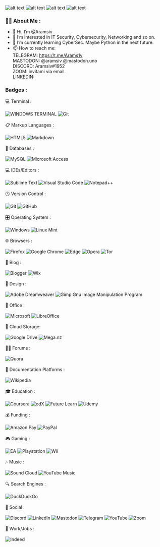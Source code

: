 ![alt text](https://media1.giphy.com/media/2i7jspnRBYgg6v4Oki/200w.webp?cid=ecf05e471ob0yyljjnsz8co6sby0bd366f5vlspo4wnv8e1r&rid=200w.webp&ct=g)
![alt text](https://media4.giphy.com/media/UK5wOtrmXzFHYJjE9A/200w.webp?cid=ecf05e471ob0yyljjnsz8co6sby0bd366f5vlspo4wnv8e1r&rid=200w.webp&ct=g)
![alt text](https://media0.giphy.com/media/2Wz430ih2mZjpYAApu/200w.webp?cid=ecf05e471ob0yyljjnsz8co6sby0bd366f5vlspo4wnv8e1r&rid=200w.webp&ct=g)
![alt text](https://media0.giphy.com/media/teI6UZ7V8vHeW9tco6/200w.webp?cid=ecf05e479u1uyzihidaty5t05e3jfa93ic2zzzsn0mxpgfxc&rid=200w.webp&ct=g)


### :woman_technologist: About Me :

- 👋 Hi, I’m @Aramsiv
- 👀 I’m interested in IT Security, Cybersecurity, Networking and so on.
- 🌱 I’m currently learning CyberSec. Maybe Python in the next future.
- 📫 How to reach me:<br>
TELEGRAM:  https://t.me/Arams1v<br> 
MASTODON: @aramsiv @mastodon.uno<br>
DISCORD: Aramsiv#1952<br>
ZOOM: invitami via email.<br>
LINKEDIN:<br>


### Badges :

💻 Terminal :<br><br>
![WINDOWS TERMINAL](https://img.shields.io/badge/windows%20terminal-4D4D4D?style=for-the-badge&logo=windows%20terminal&logoColor=white) ![Git](https://img.shields.io/badge/git-%23F05033.svg?style=for-the-badge&logo=git&logoColor=white)
<br><br>
📋 Markup Languages :<br><br>
![HTML5](https://img.shields.io/badge/html5-%23E34F26.svg?style=for-the-badge&logo=html5&logoColor=white) ![Markdown](https://img.shields.io/badge/markdown-%23000000.svg?style=for-the-badge&logo=markdown&logoColor=white)
<br><br>
💾 Databases :<br><br>
![MySQL](https://img.shields.io/badge/mysql-%2300f.svg?style=for-the-badge&logo=mysql&logoColor=white) ![Microsoft Access](https://img.shields.io/badge/Microsoft_Access-A4373A?style=for-the-badge&logo=microsoft-access&logoColor=white)
<br><br>
💻 IDEs/Editors :<br><br>
![Sublime Text](https://img.shields.io/badge/sublime_text-%23575757.svg?style=for-the-badge&logo=sublime-text&logoColor=important) ![Visual Studio Code](https://img.shields.io/badge/Visual%20Studio%20Code-0078d7.svg?style=for-the-badge&logo=visual-studio-code&logoColor=white) ![Notepad++](https://img.shields.io/badge/Notepad++-90E59A.svg?style=for-the-badge&logo=notepad%2b%2b&logoColor=black)
<br><br>
🕓 Version Control :<br><br>
![Git](https://img.shields.io/badge/git-%23F05033.svg?style=for-the-badge&logo=git&logoColor=white) ![GitHub](https://img.shields.io/badge/github-%23121011.svg?style=for-the-badge&logo=github&logoColor=white)
<br><br>
🎛️ Operating System :<br><br>
![Windows](https://img.shields.io/badge/Windows-0078D6?style=for-the-badge&logo=windows&logoColor=white) ![Linux Mint](https://img.shields.io/badge/Linux%20Mint-87CF3E?style=for-the-badge&logo=Linux%20Mint&logoColor=white)
<br><br>
🌐 Browsers :<br><br>
![Firefox](https://img.shields.io/badge/Firefox-FF7139?style=for-the-badge&logo=Firefox-Browser&logoColor=white) ![Google Chrome](https://img.shields.io/badge/Google%20Chrome-4285F4?style=for-the-badge&logo=GoogleChrome&logoColor=white) ![Edge](https://img.shields.io/badge/Edge-0078D7?style=for-the-badge&logo=Microsoft-edge&logoColor=white) ![Opera](https://img.shields.io/badge/Opera-FF1B2D?style=for-the-badge&logo=Opera&logoColor=white) ![Tor](https://img.shields.io/badge/Tor-7D4698?style=for-the-badge&logo=Tor-Browser&logoColor=white)
<br><br>
📝 Blog :<br><br>
![Blogger](https://img.shields.io/badge/Blogger-FF5722?style=for-the-badge&logo=blogger&logoColor=white) ![Wix](https://img.shields.io/badge/wix-000?style=for-the-badge&logo=wix&logoColor=white)
<br><br>
🎨 Design :<br><br>
![Adobe Dreamweaver](https://img.shields.io/badge/Adobe%20Dreamweaver-FF61F6.svg?style=for-the-badge&logo=Adobe%20Dreamweaver&logoColor=white) ![Gimp Gnu Image Manipulation Program](https://img.shields.io/badge/Gimp-657D8B?style=for-the-badge&logo=gimp&logoColor=FFFFFF)
<br><br>
🏢 Office :<br><br>
![Microsoft](https://img.shields.io/badge/Microsoft-0078D4?style=for-the-badge&logo=microsoft&logoColor=white) ![LibreOffice](https://img.shields.io/badge/LibreOffice-%2318A303?style=for-the-badge&logo=LibreOffice&logoColor=white)
<br><br>
📂 Cloud Storage:<br><br>
![Google Drive](https://img.shields.io/badge/Google%20Drive-4285F4?style=for-the-badge&logo=googledrive&logoColor=white) ![Mega.nz](https://img.shields.io/badge/Mega-%23D90007.svg?style=for-the-badge&logo=Mega&logoColor=white)
<br><br>
🧑‍💻 Forums :<br><br>
![Quora](https://img.shields.io/badge/Quora-%23B92B27.svg?style=for-the-badge&logo=Quora&logoColor=white)
<br><br>
📑 Documentation Platforms :<br><br>
![Wikipedia](https://img.shields.io/badge/Wikipedia-%23000000.svg?style=for-the-badge&logo=wikipedia&logoColor=white)
<br><br>
🎓 Education :<br><br>
![Coursera](https://img.shields.io/badge/Coursera-%230056D2.svg?style=for-the-badge&logo=Coursera&logoColor=white) ![edX](https://img.shields.io/badge/edX-%2302262B.svg?style=for-the-badge&logo=edX&logoColor=white) ![Future Learn](https://img.shields.io/badge/future%20learn-DE00A5?style=for-the-badge&logo=futurelearn&logoColor=white) ![Udemy](https://img.shields.io/badge/Udemy-A435F0?style=for-the-badge&logo=Udemy&logoColor=white)
<br><br>
💰 Funding :<br><br>
![Amazon Pay](https://img.shields.io/badge/AmazonPay-ff9900.svg?style=for-the-badge&logo=Amazon-Pay&logoColor=white) ![PayPal](https://img.shields.io/badge/PayPal-00457C?style=for-the-badge&logo=paypal&logoColor=white) 
<br><br>
🎮 Gaming :<br><br>
![EA](https://img.shields.io/badge/ea-%23000000.svg?style=for-the-badge&logo=ea&logoColor=white) ![Playstation](https://img.shields.io/badge/Playstation-003791?style=for-the-badge&logo=playstation&logoColor=white) ![Wii](https://img.shields.io/badge/Wii-8B8B8B?style=for-the-badge&logo=wii&logoColor=white)
<br><br>
🎶 Music :<br><br>
![Sound Cloud](https://img.shields.io/badge/sound%20cloud-FF5500?style=for-the-badge&logo=soundcloud&logoColor=white) ![YouTube Music](https://img.shields.io/badge/YouTube_Music-FF0000?style=for-the-badge&logo=youtube-music&logoColor=white)
<br><br>
🔍 Search Engines :<br><br>
![DuckDuckGo](https://img.shields.io/badge/DuckDuckGo-DE5833?style=for-the-badge&logo=DuckDuckGo&logoColor=white)
<br><br>
💬 Social :<br><br>
![Discord](https://img.shields.io/badge/Discord-%237289DA.svg?style=for-the-badge&logo=discord&logoColor=white) ![LinkedIn](https://img.shields.io/badge/linkedin-%230077B5.svg?style=for-the-badge&logo=linkedin&logoColor=white) ![Mastodon](https://img.shields.io/badge/-MASTODON-%232B90D9?style=for-the-badge&logo=mastodon&logoColor=white) ![Telegram](https://img.shields.io/badge/Telegram-2CA5E0?style=for-the-badge&logo=telegram&logoColor=white) ![YouTube](https://img.shields.io/badge/YouTube-%23FF0000.svg?style=for-the-badge&logo=YouTube&logoColor=white) ![Zoom](https://img.shields.io/badge/Zoom-2D8CFF?style=for-the-badge&logo=zoom&logoColor=white)
<br><br>
💼 Work/Jobs :<br><br>
![Indeed](https://img.shields.io/badge/indeed-003A9B?style=for-the-badge&logo=indeed&logoColor=white)
<br><br>


<!---
Aramsiv/Aramsiv is a ✨ special ✨ repository because its `README.md` (this file) appears on your GitHub profile.
You can click the Preview link to take a look at your changes.
--->
